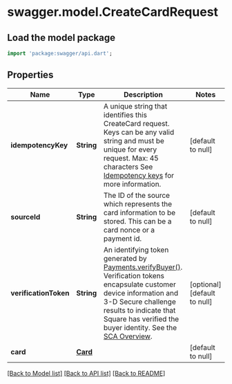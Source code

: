 # swagger.model.CreateCardRequest

## Load the model package
```dart
import 'package:swagger/api.dart';
```

## Properties
Name | Type | Description | Notes
------------ | ------------- | ------------- | -------------
**idempotencyKey** | **String** | A unique string that identifies this CreateCard request. Keys can be any valid string and must be unique for every request.  Max: 45 characters  See [Idempotency keys](https://developer.squareup.com/docs/build-basics/common-api-patterns/idempotency) for more information. | [default to null]
**sourceId** | **String** | The ID of the source which represents the card information to be stored. This can be a card nonce or a payment id. | [default to null]
**verificationToken** | **String** | An identifying token generated by [Payments.verifyBuyer()](https://developer.squareup.com/reference/sdks/web/payments/objects/Payments#Payments.verifyBuyer). Verification tokens encapsulate customer device information and 3-D Secure challenge results to indicate that Square has verified the buyer identity.  See the [SCA Overview](https://developer.squareup.com/docs/sca-overview). | [optional] [default to null]
**card** | [**Card**](Card.md) |  | [default to null]

[[Back to Model list]](../README.md#documentation-for-models) [[Back to API list]](../README.md#documentation-for-api-endpoints) [[Back to README]](../README.md)

